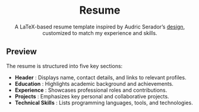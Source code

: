 <div align="center">
<h1 align="center">Resume</h1>

<p align="center">
A LaTeX-based resume template inspired by Audric Serador’s <a href="https://github.com/aserador/resume-template">design</a>, customized to match my experience and skills.
</p>

</div>

## Preview

The resume is structured into five key sections:

- **Header** : Displays name, contact details, and links to relevant profiles.
- **Education** : Highlights academic background and achievements.
- **Experience** : Showcases professional roles and contributions.
- **Projects** : Emphasizes key personal and collaborative projects.
- **Technical Skills** : Lists programming languages, tools, and technologies.
